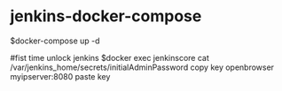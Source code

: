 # jenkins-docker-compose
$docker-compose up -d 

#fist time unlock jenkins
$docker exec jenkinscore cat /var/jenkins_home/secrets/initialAdminPassword
copy key
openbrowser myipserver:8080
paste key 


